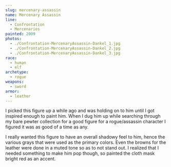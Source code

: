 ```yaml
---
slug: mercenary-assassin
name: Mercenary Assassin
line:
  - Confrontation
  - Mercenaries
painted: 2009
photos:
  - ./Confrontation-MercenaryAssassin-Dankel_1.jpg
  - ./Confrontation-MercenaryAssassin-Dankel_2.jpg
  - ./Confrontation-MercenaryAssassin-Dankel_3.jpg
race:
  - human
  - elf
archetype:
  - rogue
weapons:
  - sword
armor:
  - leather
---
```


I picked this figure up a while ago and was holding on to him until I got inspired enough to paint him. When I dug him up while searching through my bare pewter collection for a good figure for a rogue/assassin character I figured it was as good of a time as any.

I really wanted this figure to have an overall shadowy feel to him, hence the various grays that were used as the primary colors. Even the browns for the leather were done in a muted tone so as to not stand out. I realized that I needed something to make him pop though, so painted the cloth mask bright red as an accent.
